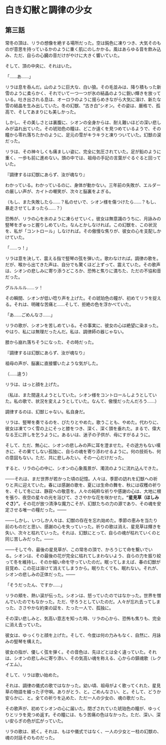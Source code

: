 # 白き幻獣と調律の少女

## 第三話

常冬の頂は、リラの想像を絶する場所だった。空は鈍色に凍りつき、大気そのものが意思を持っているかのように重く肌にのしかかる。風はあらゆる音を飲み込み、ただ、自らの心臓の音だけがやけに大きく響いていた。

そして、頂の中央に、それはいた。

「……あ……」

リラは息を呑んだ。山のように巨大な、白い狼。その毛並みは、降り積もった新雪のように柔らかく、それでいて一つ一つが氷の結晶のように鋭い輝きを放っている。吐き出される息は、オーロラのように揺らめきながら大気に溶け、新たな雪の結晶を生み出していた。冬の幻獣、“古き白”シオン。その姿は、厳格で、孤高で、そしてあまりにも美しかった。

しかし、その美しさとは裏腹に、シオンの全身からは、耐え難いほどの深い悲しみが溢れ出ていた。その琥珀色の瞳は、どこか遠くを見つめているようで、その瞳から零れ落ちたかのように、足元の雪がキラキラと凍りついていた。幻獣の涙だった。

リラは、その神々しくも痛ましい姿に、完全に気圧されていた。足が鉛のように重く、一歩も前に進めない。頭の中では、祖母の手記の言葉がぐるぐると回っていた。

『調律するは幻獣にあらず、汝が魂なり』

わかっている。わかっているのに、身体が動かない。三年前の失敗が、エルダーの厳しい声が、カイトの嘲笑が、次々と脳裏をよぎる。

（もし、また失敗したら……？私のせいで、シオン様を傷つけたら……？もし、暴走させてしまったら……？）

恐怖が、リラの心を氷のように凍らせていく。彼女は無意識のうちに、月詠みの竪琴をぎゅっと握りしめていた。なんとかしなければ。この幻獣を、この状況を、私が「コントロール」しなければ。その傲慢な焦りが、彼女の心を支配しかけていた。

「……っ！」

リラは意を決して、震える指で竪琴の弦を弾いた。歌わなければ。調律の歌を。だが、喉から出てきた声は、自分でも驚くほど上ずって、震えていた。その歌声は、シオンの悲しみに寄り添うどころか、恐怖と焦りに満ちた、ただの不協和音だった。

グルルルル……ッ！

その瞬間、シオンが低い唸り声を上げた。その琥珀色の瞳が、初めてリラを捉える。それは、明確な苦痛と……そして、拒絶の色を浮かべていた。

「あ……ごめんなさ……」

リラの歌が、シオンを苦しめている。その事実に、彼女の心は絶望に染まった。やはり、私には無理だったんだ。私は、調律師の器じゃない。

膝から崩れ落ちそうになった、その時だった。

『調律するは幻獣にあらず、汝が魂なり』

祖母の声が、脳裏に直接響いたような気がした。

（……違う）

リラは、はっと顔を上げた。

（私は、また間違えようとしていた。シオン様をコントロールしようとしていた。私の歌で、状況を変えようとしていた。なんて、傲慢だったんだろう……）

調律するのは、幻獣じゃない。私自身だ。

リラは、竪琴を奏でるのを、ぴたりとやめた。歌うことも、やめた。代わりに、彼女は凍てつく雪の上にそっと膝をつき、深く、深く頭を垂れた。まるで、偉大なる王に許しを乞うように。あるいは、迷子の子供が、母にすがるように。

そして、ただ、無心に、シオンの悲しみの声に耳を澄ませた。その途方もない嘆きに、その果てしない孤独に、自らの魂を寄り添わせるように。何の技術も、何の意図もない。ただ、共に悲しみたい。その一心だけだった。

すると、リラの心の中に、シオンの心象風景が、濁流のように流れ込んできた。

───それは、まだ世界が若かった頃の記憶。人々は、季節の訪れを幻獣への祈りと共に迎えていた。春には感謝の歌を、夏には生命の舞を、秋には収穫の祈りを、そして冬には、静寂への敬意を。人々の純粋な祈りや感謝の心は、大地に根を張り、夜空の星々の光を浴びて、ささやかな花を咲かせた。**“星見草（ほしみぐさ）”**。その花が放つ清浄な魔力こそが、幻獣たちの力の源であり、その魂を安定させる唯一の糧だった。───

───しかし、いつしか人々は、幻獣の存在を忘れ始めた。季節の恵みを当たり前のものだと思い、感謝の心を失っていった。祈りの歌は消え、星見草は輝きを失い、次々と枯れていった。それは、幻獣にとって、自らの魂が枯れていくのと同じ苦しみだった。───

───そして今、最後の星見草が、この常冬の頂で、かろうじて命を繋いでいる。シオンは、その最後の花が完全に枯れてしまわないよう、自らの力を振り絞って冬を維持し、そのか細い命を守っていたのだ。眠ってしまえば、春の幻獣が目覚め、この花は溶けて消えてしまうから。眠りたくても、眠れない。それが、シオンの悲しみの正体だった。───

「そうだったん、ですか……」

リラの頬を、熱い涙が伝った。シオンは、怒っていたのではなかった。世界を憎んでいたのでもなかった。ただ、守ろうとしていたのだ。人々が忘れ去ってしまった、ささやかな約束の証を、たった一人で、孤独に。

その深い悲しみと、気高い意志を知った時、リラの心から、恐怖も焦りも、完全に消え去っていた。

彼女は、ゆっくりと顔を上げた。そして、今度は何の力みもなく、自然に、月詠みの竪琴を構えた。

彼女の指が、優しく弦を弾く。その音色は、先ほどとは全く違っていた。それは、シオンの悲しみに寄り添い、その気高い魂を称える、心からの鎮魂歌（レクイエム）。

そして、リラは歌い始めた。

それは、調律の儀式の歌ではなかった。幼い頃、祖母がよく歌ってくれた、星見草の物語を綴った子守唄。ありがとう、と。ごめんなさい、と。そして、どうか安らかに、と。全ての祈りを込めた、ただ一人の少女の、魂の歌だった。

その歌声が、初めてシオンの心に届いた。閉ざされていた琥珀色の瞳が、ゆっくりとリラを見つめ返す。その瞳には、もう苦痛の色はなかった。ただ、深い、深い安らぎの色が広がっていた。

リラの歌は、続く。それは、もはや儀式ではなく、一人の少女と一柱の幻獣の、魂の対話そのものだった。
